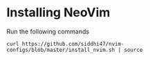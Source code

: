# Installing NeoVim

Run the following commands

```
curl https://github.com/siddhi47/nvim-configs/blob/master/install_nvim.sh | source

```
